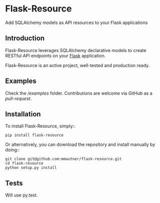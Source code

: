 Flask-Resource
===========

Add SQLAlchemy models as API resources to your Flask applications

Introduction
------------

Flask-Resource leverages SQLAlchemy declarative models to create RESTful API endpoints on 
your [Flask](http://flask.pocoo.org/) application.

Flask-Resource is an active project, well-tested and production ready.

Examples
--------
Check the */examples* folder. Contributions are welcome via GitHub as a *pull-request*.

Installation
------------
To install Flask-Resource, simply::

    pip install flask-resource

Or alternatively, you can download the repository and install manually by doing::

    git clone git@github.com:mmautner/flask-resource.git
    cd flask-resource
    python setup.py install

Tests
-----
Will use py.test.
